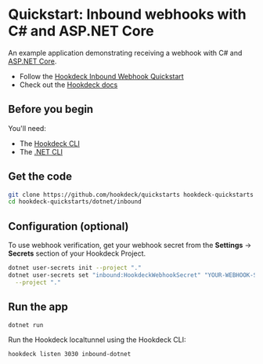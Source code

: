 # Quickstart: Inbound webhooks with C# and ASP.NET Core

An example application demonstrating receiving a webhook with C# and
[ASP.NET Core](https://learn.microsoft.com/en-us/aspnet/core/?view=aspnetcore-6.0).

- Follow the [Hookdeck Inbound Webhook Quickstart](https://hookdeck.com/docs/receive-webhooks)
- Check out the [Hookdeck docs](https://hookdeck.com/docs?ref=github-quickstarts)

## Before you begin

You'll need:

- The [Hookdeck CLI](https://hookdeck.com/docs/cli?ref=github-quickstarts-dotnet)
- The [.NET CLI](https://learn.microsoft.com/en-us/dotnet/core/tools/)

## Get the code

```sh
git clone https://github.com/hookdeck/quickstarts hookdeck-quickstarts
cd hookdeck-quickstarts/dotnet/inbound
```

## Configuration (optional)

To use webhook verification, get your webhook secret from the **Settings** -> **Secrets** section
of your Hookdeck Project.

```sh
dotnet user-secrets init --project "."
dotnet user-secrets set "inbound:HookdeckWebhookSecret" "YOUR-WEBHOOK-SECRET" \
  --project "."
```

## Run the app

```sh
dotnet run
```

Run the Hookdeck localtunnel using the Hookdeck CLI:

```sh
hookdeck listen 3030 inbound-dotnet
```